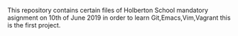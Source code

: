 This repository contains certain files of Holberton School mandatory asignment on 10th of June 2019 in order to learn Git,Emacs,Vim,Vagrant this is the first project.
